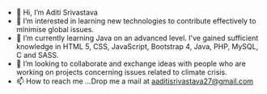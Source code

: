 - 👋 Hi, I’m Aditi Srivastava
- 👀 I’m interested in learning new technologies to contribute effectively to minimise global issues.
- 🌱 I’m currently learning Java on an advanced level. I've gained  sufficient knowledge in HTML 5, CSS, JavaScript, Bootstrap 4, Java, PHP, MySQL, C and SASS.
- 💞️ I’m looking to collaborate and exchange ideas with people who are working on projects concerning issues related to climate crisis.
- 📫 How to reach me ...Drop me a mail at aaditisrivastava27@gmail.com

<!---
aditi2707/aditi2707 is a ✨ special ✨ repository because its `README.md` (this file) appears on your GitHub profile.
You can click the Preview link to take a look at your changes.
--->
